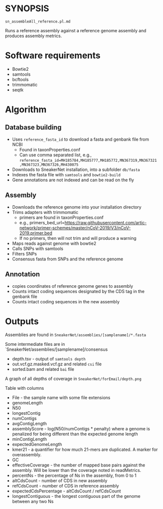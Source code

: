 # SYNOPSIS

`sn_assembleAll_reference.pl.md`

Runs a reference assembly against a reference genome assembly
and produces assembly metrics.

# Software requirements

* Bowtie2
* samtools
* bcftools
* trimmomatic
* seqtk

# Algorithm

## Database building

* Uses `reference_fasta_id` to download a fasta and genbank file from NCBI
  * Found in taxonProperties.conf
  * Can use comma separated list, e.g., `reference_fasta_id=MH185784,MH185777,MH185772,MN367319,MN367321,MN367323,MN367326,MH430075`
* Downloads to SneakerNet installation, into a subfolder `db/fasta`
* Indexes the fasta file with `samtools` and `bowtie2-build`
* Gene annotations are not indexed and can be read on the fly

## Assembly

* Downloads the reference genome into your installation directory
* Trims adapters with trimmomatic
  * primers are found in taxonProperties.conf
  * e.g., primers_bed_url=https://raw.githubusercontent.com/artic-network/primer-schemes/master/nCoV-2019/V3/nCoV-2019.primer.bed
  * If no primers, then will not trim and will produce a warning
* Maps reads against genome with bowtie2
* Calls SNPs with samtools
* Filters SNPs
* Consensus fasta from SNPs and the reference genome

## Annotation

* copies coordinates of reference genome genes to assembly
* Counts intact coding sequences designated by the CDS tag in the genbank file
* Counts intact coding sequences in the new assembly

# Outputs

Assemblies are found in `SneakerNet/assemblies/[samplename]/*.fasta`

Some intermediate files are in `SneakerNet/assemblies/[samplename]/consensus
* depth.tsv - output of `samtools depth`
* out.vcf.gz.masked.vcf.gz and related `csi` file
* sorted.bam and related `bai` file

A graph of all depths of coverage in `SneakerNet/forEmail/depth.png`

Table with columns

* File - the sample name with some file extensions
* genomeLength
* N50
* longestContig
* numContigs
* avgContigLength
* assemblyScore - log(N50/numContigs * penalty) where a genome is penalized for being different than the expected genome length
* minContigLength
* expectedGenomeLength
* kmer21 - a quantifier for how much 21-mers are duplicated. A marker for overassembly.
* GC
* effectiveCoverage - the number of mapped base pairs against the assembly. Will be lower than the coverage noted in readMetrics.
* percentNs - the percentage of Ns in the assembly, from 0 to 1
* altCdsCount - number of CDS in new assembly
* refCdsCount - number of CDS in reference assembly
* expectedCdsPercentage - altCdsCount / refCdsCount
* longestContiguous - the longest contiguous part of the genome between any two Ns



